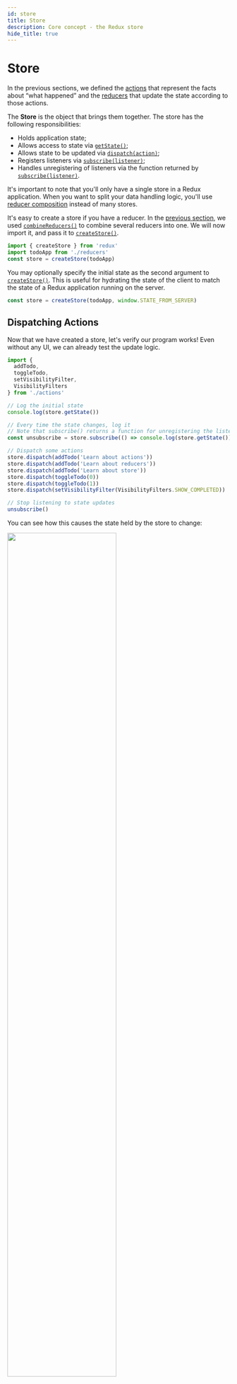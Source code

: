 ```yaml
---
id: store
title: Store
description: Core concept - the Redux store
hide_title: true
---
```


# Store

In the previous sections, we defined the [actions](Actions.md) that represent the facts about “what happened” and the [reducers](Reducers.md) that update the state according to those actions.

The **Store** is the object that brings them together. The store has the following responsibilities:

- Holds application state;
- Allows access to state via [`getState()`](../api/Store.md#getState);
- Allows state to be updated via [`dispatch(action)`](../api/Store.md#dispatchaction);
- Registers listeners via [`subscribe(listener)`](../api/Store.md#subscribelistener);
- Handles unregistering of listeners via the function returned by [`subscribe(listener)`](../api/Store.md#subscribelistener).

It's important to note that you'll only have a single store in a Redux application. When you want to split your data handling logic, you'll use [reducer composition](Reducers.md#splitting-reducers) instead of many stores.

It's easy to create a store if you have a reducer. In the [previous section](Reducers.md), we used [`combineReducers()`](../api/combineReducers.md) to combine several reducers into one. We will now import it, and pass it to [`createStore()`](../api/createStore.md).

```js
import { createStore } from 'redux'
import todoApp from './reducers'
const store = createStore(todoApp)
```

You may optionally specify the initial state as the second argument to [`createStore()`](../api/createStore.md). This is useful for hydrating the state of the client to match the state of a Redux application running on the server.

```js
const store = createStore(todoApp, window.STATE_FROM_SERVER)
```

## Dispatching Actions

Now that we have created a store, let's verify our program works! Even without any UI, we can already test the update logic.

```js
import {
  addTodo,
  toggleTodo,
  setVisibilityFilter,
  VisibilityFilters
} from './actions'

// Log the initial state
console.log(store.getState())

// Every time the state changes, log it
// Note that subscribe() returns a function for unregistering the listener
const unsubscribe = store.subscribe(() => console.log(store.getState()))

// Dispatch some actions
store.dispatch(addTodo('Learn about actions'))
store.dispatch(addTodo('Learn about reducers'))
store.dispatch(addTodo('Learn about store'))
store.dispatch(toggleTodo(0))
store.dispatch(toggleTodo(1))
store.dispatch(setVisibilityFilter(VisibilityFilters.SHOW_COMPLETED))

// Stop listening to state updates
unsubscribe()
```

You can see how this causes the state held by the store to change:

<img src='https://i.imgur.com/zMMtoMz.png' width='70%' />

We specified the behavior of our app before we even started writing the UI. We won't do this in this tutorial, but at this point you can write tests for your reducers and action creators. You won't need to mock anything because they are just [pure](../introduction/ThreePrinciples.md#changes-are-made-with-pure-functions) functions. Call them, and make assertions on what they return.

## Source Code

#### `index.js`

```js
import { createStore } from 'redux'
import todoApp from './reducers'

const store = createStore(todoApp)
```

## Next Steps

Before creating a UI for our todo app, we will take a detour to see [how the data flows in a Redux application](DataFlow.md).
